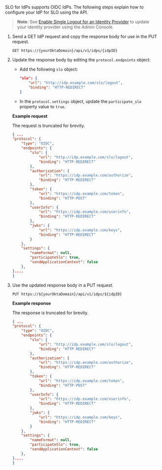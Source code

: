 SLO for IdPs supports OIDC IdPs. The following steps explain how to configure your IdP for SLO using the API.

> **Note**: See [Enable Single Logout for an Identity Provider](https://help.okta.com/okta_help.htm?type=oie&id=?????) to update your identity provider using the Admin Console.

1. Send a GET IdP request and copy the response body for use in the PUT request.

   `GET https://{yourOktaDomain}/api/v1/idps/{idpID}`

2. Update the response body by editing the `protocol.endpoints` object:

    * Add the following `slo` object:

        ```json
        "slo": {
            "url": "http://idp.example.com/slo/logout",
            "binding": "HTTP-REDIRECT"
        }
        ```

    * In the `protocol.settings` object, update the `participate_slo` property value to `true`.

    **Example request**

    The request is truncated for brevity.

    ```json
    { ...
    "protocol": {
        "type": "OIDC",
        "endpoints": {
            "slo": {
                "url": "http://idp.example.com/slo/logout",
                "binding": "HTTP-REDIRECT"
            },
            "authorization": {
                "url": "https://idp.example.com/authorize",
                "binding": "HTTP-REDIRECT"
            },
            "token": {
                "url": "https://idp.example.com/token",
                "binding": "HTTP-POST"
            },
            "userInfo": {
                "url": "https://idp.example.com/userinfo",
                "binding": "HTTP-REDIRECT"
            },
            "jwks": {
                "url": "https://idp.example.com/keys",
                "binding": "HTTP-REDIRECT"
            }
        },
        "settings": {
            "nameFormat": null,
            "participateSlo": true,
            "sendApplicationContext": false
        },
    }....
    }
    ```

3. Use the updated response body in a PUT request.

   `PUT https://${yourOktaDomain}/api/v1/idps/${idpID}`

   **Example response**

    The response is truncated for brevity.

    ```json
    { ...
    "protocol": {
        "type": "OIDC",
        "endpoints": {
            "slo": {
                "url": "http://idp.example.com/slo/logout",
                "binding": "HTTP-REDIRECT"
            },
            "authorization": {
                "url": "https://idp.example.com/authorize",
                "binding": "HTTP-REDIRECT"
            },
            "token": {
                "url": "https://idp.example.com/token",
                "binding": "HTTP-POST"
            },
            "userInfo": {
                "url": "https://idp.example.com/userinfo",
                "binding": "HTTP-REDIRECT"
            },
            "jwks": {
                "url": "https://idp.example.com/keys",
                "binding": "HTTP-REDIRECT"
            }
        },
        "settings": {
            "nameFormat": null,
            "participateSlo": true,
            "sendApplicationContext": false
        },
    }....
    }
    ```
